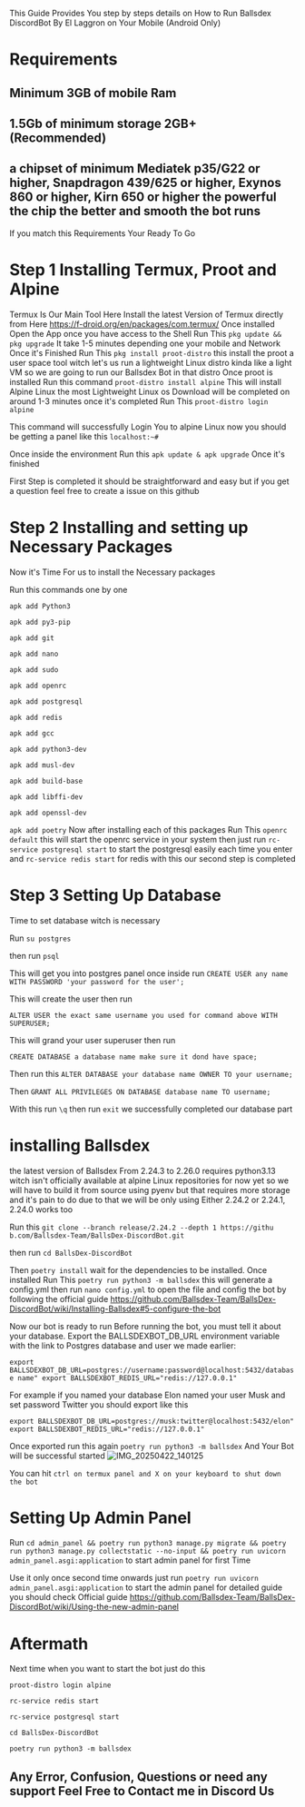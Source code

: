 This Guide Provides You step by steps details on How to Run Ballsdex DiscordBot By El Laggron on Your Mobile (Android Only) 

# Requirements 
## Minimum 3GB of mobile Ram 

## 1.5Gb of minimum storage 2GB+ (Recommended)  

## a chipset of minimum Mediatek p35/G22 or higher, Snapdragon 439/625 or higher, Exynos 860 or higher, Kirn 650 or higher the powerful the chip the better and smooth the bot runs 

If you match this Requirements Your Ready To Go 

# Step 1 Installing Termux, Proot and Alpine

Termux Is Our Main Tool Here Install the latest Version of Termux directly from Here https://f-droid.org/en/packages/com.termux/ 
Once installed Open the App once you have access to the Shell Run This ``pkg update && pkg upgrade`` 
It take 1-5 minutes depending one your mobile and Network Once it's Finished Run This ``pkg install proot-distro``  this install the proot a user space tool witch let's us run a lightweight Linux distro kinda like a light VM so we are going to run our Ballsdex Bot in that distro Once proot is installed Run this command ``proot-distro install alpine`` This will install Alpine Linux the most Lightweight Linux os Download will be completed on around 1-3 minutes once it's completed Run This 
``proot-distro login alpine`` 

This command will successfully Login You to alpine Linux now you should be getting a panel like this ``localhost:~#``  

Once inside the environment Run this ``apk update & apk upgrade`` Once it's finished 

First Step is completed it should be straightforward and easy but if you get a question feel free to create a issue on this github 

# Step 2 Installing and setting up Necessary Packages 

Now it's Time For us to install the Necessary packages

Run this commands one by one 

``apk add Python3`` 

``apk add py3-pip``

``apk add git`` 

``apk add nano`` 

``apk add sudo`` 

``apk add openrc`` 

``apk add postgresql``

``apk add redis``

``apk add gcc``

``apk add python3-dev``

``apk add musl-dev`` 

``apk add build-base``

``apk add libffi-dev``

``apk add openssl-dev``

``apk add poetry``
Now after installing each of this packages Run This ``openrc default`` this will start the openrc service in your system then just run ``rc-service postgresql start`` to start the postgresql easily each time you enter and ``rc-service redis start`` for redis with this our second step is completed  

# Step 3 Setting Up Database 
Time to set database witch is necessary 

Run ``su postgres``

then run ``psql``

This will get you into postgres panel once inside run ``CREATE USER any name WITH PASSWORD 'your password for the user';`` 

This will create the user then run 

``ALTER USER the exact same username you used for command above WITH SUPERUSER;`` 

This will grand your user superuser then run 

``CREATE DATABASE a database name make sure it dond have space;`` 

Then run this 
``ALTER DATABASE your database name OWNER TO your username;`` 

Then
``GRANT ALL PRIVILEGES ON DATABASE database name TO username;``

With this run ``\q`` then run ``exit``  we successfully completed our database part 

# installing Ballsdex
the latest version of Ballsdex From 2.24.3 to 2.26.0 requires python3.13 witch isn't officially available at alpine Linux repositories for now yet so we will have to build it from source using pyenv but that requires more storage and it's pain to do due to that we will be only using Either 2.24.2 or 2.24.1, 2.24.0 works too 

Run this ``git clone --branch release/2.24.2 --depth 1 https://githu
b.com/Ballsdex-Team/BallsDex-DiscordBot.git`` 

then run ``cd BallsDex-DiscordBot`` 

Then ``poetry install`` wait for the dependencies to be installed. 
Once installed Run This ``poetry run python3 -m ballsdex`` this will generate a config.yml then run ``nano config.yml`` to open the file and config the bot by following the official guide https://github.com/Ballsdex-Team/BallsDex-DiscordBot/wiki/Installing-Ballsdex#5-configure-the-bot 

Now our bot is ready to run Before running the bot, you must tell it about your database. Export the BALLSDEXBOT_DB_URL environment variable with the link to Postgres database and user we made earlier:

``export BALLSDEXBOT_DB_URL=postgres://username:password@localhost:5432/database name"
export BALLSDEXBOT_REDIS_URL="redis://127.0.0.1"`` 

For example if you named your database Elon named your user Musk and set password Twitter you should export like this 

``export BALLSDEXBOT_DB_URL=postgres://musk:twitter@localhost:5432/elon"
export BALLSDEXBOT_REDIS_URL="redis://127.0.0.1"``

Once exported run this again ``poetry run python3 -m ballsdex`` And Your Bot will be successful started 
![IMG_20250422_140125](https://github.com/user-attachments/assets/ed18b5d9-ddb1-46d2-a2fb-c886d9042035)


You can hit ``ctrl on termux panel and X on your keyboard to shut down the bot``

# Setting Up Admin Panel 
Run ``cd admin_panel && poetry run python3 manage.py migrate && poetry run python3 manage.py collectstatic --no-input && poetry run uvicorn admin_panel.asgi:application`` to start admin panel for first Time 

Use it only once second time onwards just run ``poetry run uvicorn admin_panel.asgi:application`` to start the admin panel for detailed guide you should check 
Official guide https://github.com/Ballsdex-Team/BallsDex-DiscordBot/wiki/Using-the-new-admin-panel 

# Aftermath 
Next time when you want to start the bot just do this 

``proot-distro login alpine``

``rc-service redis start``

``rc-service postgresql start``

``cd BallsDex-DiscordBot``

``poetry run python3 -m ballsdex``

 ## Any Error, Confusion, Questions or need any support Feel Free to Contact me in Discord Us
